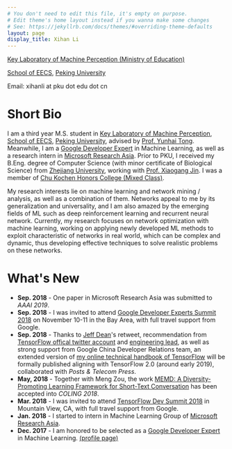 ```yaml
---
# You don't need to edit this file, it's empty on purpose.
# Edit theme's home layout instead if you wanna make some changes
# See: https://jekyllrb.com/docs/themes/#overriding-theme-defaults
layout: page
display_title: Xihan Li
---
```


[Key Laboratory of Machine Perception (Ministry of Education)](http://www.klmp.pku.edu.cn)

[School of EECS](http://eecs.pku.edu.cn/en/), [Peking University](http://english.pku.edu.cn/)

Email: xihanli at pku dot edu dot cn

# Short Bio

I am a third year M.S. student in [Key Laboratory of Machine Perception](http://www.klmp.pku.edu.cn), [School of EECS](http://eecs.pku.edu.cn/en/), [Peking University](http://english.pku.edu.cn/), advised by [Prof. Yunhai Tong](http://www.cis.pku.edu.cn/faculty/system/tongyunhai/tongyunhai.htm). Meanwhile, I am a [Google Developer Expert](https://developers.google.com/experts/about) in Machine Learning, as well as a research intern in [Microsoft Research Asia](https://www.microsoft.com/en-us/research/lab/microsoft-research-asia/). Prior to PKU, I received my B.Eng. degree of Computer Science (with minor certificate of Biological Science) from [Zhejiang University](http://www.zju.edu.cn/english), working with [Prof. Xiaogang Jin](https://person.zju.edu.cn/0096364). I was a member of [Chu Kochen Honors College (Mixed Class)](http://ckc.zju.edu.cn/english/).

 My research interests lie on machine learning and network mining / analysis, as well as a combination of them. Networks appeal to me by its generalization and universality, and I am also amazed by the emerging fields of ML such as deep reinforcement learning and recurrent neural network. Currently, my research focuses on network optimization with machine learning, working on applying newly developed ML methods to exploit characteristic of networks in real world, which can be complex and dynamic, thus developing effective techniques to solve realistic problems on these networks.

# What's New

- **Sep. 2018** - One paper in Microsoft Research Asia was submitted to *AAAI 2019*.
- **Sep. 2018** - I was invited to attend [Google Developer Experts Summit 2018](https://www.tensorflow.org/dev-summit/) on November 10-11 in the Bay Area, with full travel support from Google.
- **Sep. 2018** - Thanks to [Jeff Dean](https://twitter.com/JeffDean)'s retweet, recommendation from [TensorFlow offical twitter account](https://twitter.com/TensorFlow/status/1039546360738009088) and [engineering lead](https://twitter.com/rajatmonga/status/1038890497702420480), as well as strong support from Google China Developer Relations team, an extended version of [my online technical handbook of TensorFlow](/resources/#a-concise-handbook-of-tensorflow) will be formally published aligning with TensorFlow 2.0 (around early 2019), collaborated with *Posts & Telecom Press*.
- **May, 2018** - Together with Meng Zou, the work [MEMD: A Diversity-Promoting Learning Framework for Short-Text Conversation](http://www.aclweb.org/anthology/C18-1109) has been accepted into *COLING 2018*.
- **Mar. 2018** - I was invited to attend [TensorFlow Dev Summit 2018](https://www.tensorflow.org/dev-summit/) in Mountain View, CA, with full travel support from Google.
- **Jan. 2018** - I started to intern in Machine Learning Group of [Microsoft Research Asia](https://www.microsoft.com/en-us/research/lab/microsoft-research-asia/).
- **Dec. 2017** - I am honored to be selected as a [Google Developer Expert](https://developers.google.com/experts/about) in Machine Learning.  [(profile page)](https://developers.google.com/experts/people/xihan-li)
